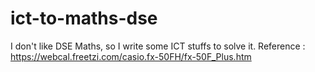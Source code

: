 # ict-to-maths-dse
I don't like DSE Maths, so I write some ICT stuffs to solve it.
Reference : https://webcal.freetzi.com/casio.fx-50FH/fx-50F_Plus.htm
